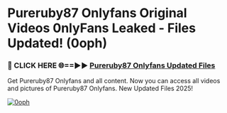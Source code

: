 # Pureruby87 Onlyfans Original Videos 0nlyFans Leaked - Files Updated! (0oph)

<h3>🔴 CLICK HERE 🌐==►► <a href="https://tinyurl.com/x26r9saj" rel="nofollow">Pureruby87 Onlyfans Updated Files</a></h3>

Get Pureruby87 Onlyfans and all content. Now you can access all videos and pictures of Pureruby87 Onlyfans. New Updated Files 2025!

[![0oph](https://i.imgur.com/LkgZPqh.gif)](https://tinyurl.com/x26r9saj)
